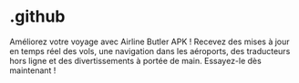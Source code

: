 # .github
Améliorez votre voyage avec Airline Butler APK ! Recevez des mises à jour en temps réel des vols, une navigation dans les aéroports, des traducteurs hors ligne et des divertissements à portée de main. Essayez-le dès maintenant !
